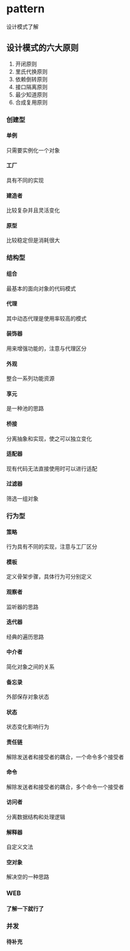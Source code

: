 # pattern
设计模式了解

## 设计模式的六大原则
1. 开闭原则
2. 里氏代换原则
3. 依赖倒转原则
4. 接口隔离原则
5. 最少知道原则
6. 合成复用原则

### 创建型
#### 单例
只需要实例化一个对象
#### 工厂
具有不同的实现
#### 建造者
比较复杂并且灵活变化
#### 原型
比较稳定但是消耗很大

### 结构型
#### 组合
最基本的面向对象的代码模式
#### 代理
其中动态代理是使用率较高的模式
#### 装饰器
用来增强功能的，注意与代理区分
#### 外观
整合一系列功能资源
#### 享元
是一种池的思路
#### 桥接
分离抽象和实现，使之可以独立变化
#### 适配器
现有代码无法直接使用时可以进行适配
#### 过滤器
筛选一组对象

### 行为型
#### 策略
行为具有不同的实现，注意与工厂区分
#### 模板
定义骨架步骤，具体行为可分别定义
#### 观察者
监听器的思路
#### 迭代器
经典的遍历思路
#### 中介者
简化对象之间的关系
#### 备忘录
外部保存对象状态
#### 状态
状态变化影响行为
#### 责任链
解除发送者和接受者的耦合，一个命令多个接受者
#### 命令
解除发送者和接受者的耦合，多个命令一个接受者
#### 访问者
分离数据结构和处理逻辑
#### 解释器
自定义文法
#### 空对象
解决空的一种思路

### WEB
#### 了解一下就行了

### 并发
#### 待补充